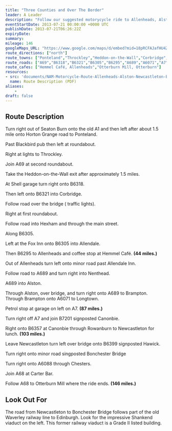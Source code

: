 ```yaml
---
title: "Three Counties and Over The Border"
leader: A Leader
description: "Follow our suggested motorycycle ride to Allenheads, Alston, Newcastleton, Boncheseter Bridge and Otterburn."
eventStartDate: 2013-07-21 00:00:00 +0000 UTC
publishDate: 2013-07-21T06:26:22Z
expiryDate:
summary:
mileage: 146
googleMaps_URL: "https://www.google.com/maps/d/embed?mid=18pRCFAJafHU4ZtIHefDlc4_5xzfcrcGk"
route_directions: ["north"]
route_towns: ["Ponteland","Throckley","Heddon-on-the-Wall","Corbridge","Hexham","Allendale","Allenheads","Nenthead","Alston","Brampton","Longtown","Canonbie","Rowanburn","Newcastleton","Bonchester Bridge","Chesters","Carter Bar","Otterburn Mill"]
route_roads: ["A69","B6318","B6321","B6305","B6295","A689","A6071","A7","B7201","B6357","B6399","A6088","A68"]
route_cafes: ["Hemmel Café, Allenheads","Otterburn Mill, Otterburn"]
resources:
- src: 'documents/NAM-Motorcycle-Route-Allenheads-Alston-Newcastleton-BonchesterBridge-Otterburn.pdf'
  name: Route Description (PDF)
aliases:
    - 
draft: false
---
```


## Route Description

Turn right out of Seaton Burn onto the old A1 and then left after about 1.5 mile onto Horton Grange road to Ponteland.

Past Blackbird pub then left at roundabout.

Right at lights to Throckley.

Join A69 at second roundabout.

Take the Heddon-on-the-Wall exit after approximately 1.5 miles. 

At Shell garage turn right onto B6318.

Then left onto B6321 into Corbridge.

Follow road over the bridge ( traffic lights).

Right at first roundabout.

Follow road into Hexham and through the main street. 

Along B6305.

Left at the Fox Inn onto B6305 into Allendale.

Then B6295 to Allenheads and coffee stop at Hemmel Café. **(44 miles.)**

Out of Allenheads turn left onto minor road past Allendale Inn.

Follow road to A689 and turn right into Nenthead.

A689 into Alston.

Through Alston, over bridge, and turn right onto A689 to Brampton. Through Brampton onto A6071 to Longtown.

Petrol stop at garage on left on A7. **(87 miles.)**

Turn right off A7 and join B7201 signposted Canonbie.

Right onto B6357 at Canonbie through Rowanburn to Newcastleton for lunch. **(103 miles.)**

Leave Newcastleton turn left over bridge onto B6399 signposted Hawick. 

Turn right onto minor road singposted Bonchester Bridge

Turn right onto A6088 through Chesters.

Join A68 at Carter Bar.

Follow A68 to Otterburn Mill where the ride ends. **(146 miles.)**

## Look Out For

The road from Newcastleton to Bonchester Bridge follows part of the old Waverley railway line to Edinburgh. Look for the impressive Shankend viaduct on the left. This former railway viaduct is a Grade II listed building.



